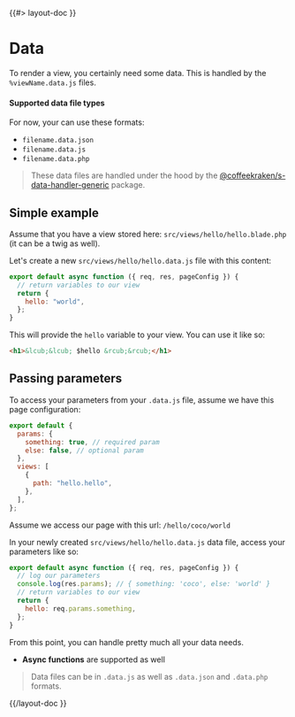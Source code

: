 <!--
/**
 * @name            Data
 * @namespace       doc.routing
 * @type            Markdown
 * @platform        md
 * @status          stable
 * @menu            Documentation / Routing           /doc/routing/data
 *
 * @since           2.0.0
 * @author    Olivier Bossel <olivier.bossel@gmail.com> (https://coffeekraken.io)
 */
-->

{{#> layout-doc }}

# Data

To render a view, you certainly need some data. This is handled by the `%viewName.data.js` files.

#### Supported data file types

For now, your can use these formats:

- `filename.data.json`
- `filename.data.js`
- `filename.data.php`

> These data files are handled under the hood by the [@coffeekraken/s-data-handler-generic](/package/@coffeekraken/s-data-handler-generic/doc/readme) package.

## Simple example

Assume that you have a view stored here: `src/views/hello/hello.blade.php` (it can be a twig as well).

Let's create a new `src/views/hello/hello.data.js` file with this content:

```js
export default async function ({ req, res, pageConfig }) {
  // return variables to our view
  return {
    hello: "world",
  };
}
```

This will provide the `hello` variable to your view. You can use it like so:

```html
<h1>&lcub;&lcub; $hello &rcub;&rcub;</h1>
```

## Passing parameters

To access your parameters from your `.data.js` file, assume we have this page configuration:

```js
export default {
  params: {
    something: true, // required param
    else: false, // optional param
  },
  views: [
    {
      path: "hello.hello",
    },
  ],
};
```

Assume we access our page with this url: `/hello/coco/world`

In your newly created `src/views/hello/hello.data.js` data file, access your parameters like so:

```js
export default async function ({ req, res, pageConfig }) {
  // log our parameters
  console.log(res.params); // { something: 'coco', else: 'world' }
  // return variables to our view
  return {
    hello: req.params.something,
  };
}
```

From this point, you can handle pretty much all your data needs.

- **Async functions** are supported as well

> Data files can be in `.data.js` as well as `.data.json` and `.data.php` formats.

{{/layout-doc }}
